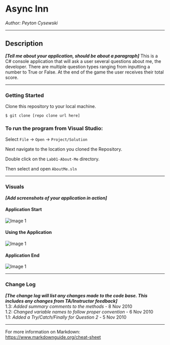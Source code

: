 # Async Inn

*Author: Peyton Cysewski*

----

## Description
***[Tell me about your application, should be about a paragraph]***
This is a C# console application that will ask a user several questions about me, the
developer. There are multiple question types ranging from inputting a number to True or False.
At the end of the game the user receives their total score.

---

### Getting Started
Clone this repository to your local machine.

```
$ git clone [repo clone url here]
```

### To run the program from Visual Studio:
Select ```File``` -> ```Open``` -> ```Project/Solution```

Next navigate to the location you cloned the Repository.

Double click on the ```Lab01-About-Me``` directory.

Then select and open ```AboutMe.sln```

---

### Visuals
***[Add screenshots of your application in action]***

#### Application Start
![Image 1](https://via.placeholder.com/750x500)
#### Using the Application
![Image 1](https://via.placeholder.com/750x500)
#### Application End
![Image 1](https://via.placeholder.com/750x500)

---

### Change Log
***[The change log will list any changes made to the code base. This includes any changes from TA/Instructor feedback]***  
1.3: *Added summary comments to the methods* - 8 Nov 2010  
1.2: *Changed variable names to follow proper convention* - 6 Nov 2010  
1.1: *Added a Try/Catch/Finally for Question 2* - 5 Nov 2010  


------------------------------
For more information on Markdown: https://www.markdownguide.org/cheat-sheet